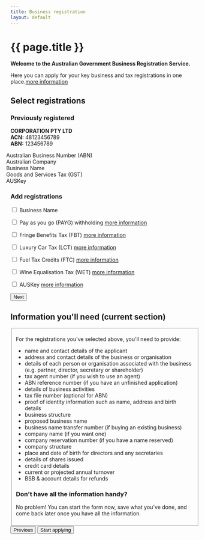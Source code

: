 ```yaml
---
title: Business registration
layout: default
---
```

<h1 id="heading" tabindex="-1">{{ page.title }}</h1>
<p class="intro"><strong>Welcome to the Australian Government Business Registration Service.</strong></p>
<p>Here you can apply for your key business and tax registrations in one place.<a class="cd-btn help" href="#"><span>more information</span></a></p>
<div id="select-registrations" class="sub-section-container sub-section-open">
	<h2>Select registrations</h2>
	<div class="sub-section-content">
		<div class="grid-row clearfix">
			<div class="col6">
				<!-- <div class="grid-row">
				<h3>Registration details</h3>
					<p><strong>CORPORATION PTY LTD</strong><br />
					<strong>ACN:</strong> 48123456789<br />
					<strong>ABN:</strong> 123456789</p>
				</div> -->
				<div class="grid-row">
					<div class="col10 last">
						<div class="">
							<h3>Previously registered</h3>
							<p><strong>CORPORATION PTY LTD</strong><br />
							<strong>ACN:</strong> 48123456789<br />
							<strong>ABN:</strong> 123456789</p>
							<ul style="list-style: none; margin-left: -40px">
								<li><span class="fa fa-check" style="color: green; font-size:150%; margin-right: 5px"></span> Australian Business Number (ABN)</li>
								<li><span class="fa fa-check" style="color: green; font-size:150%; margin-right: 5px"></span> Australian Company</li>
								<li><span class="fa fa-check" style="color: green; font-size:150%; margin-right: 5px"></span> Business Name</li>
								<li><span class="fa fa-check" style="color: green; font-size:150%; margin-right: 5px"></span> Goods and Services Tax (GST)</li>
								<li><span class="fa fa-check" style="color: green; font-size:150%; margin-right: 5px"></span> AUSKey</li>
							</ul>
						</div>
					</div>
				</div>
			</div>
			<div class="col6 last">
				<h3>Add registrations</h3>
				<div class="custom-controls">
					<p>
						<input id="bn" type="checkbox" value="bn">
						<label class="has-help" for="bn">Business Name</label>
					</p>
					<p>
						<input id="payg" type="checkbox" value="payg">
						<label class="has-help" for="payg">Pay as you go (PAYG) withholding&nbsp;<a class="cd-btn help" href="#"><span>more information</span></a></label>
					</p>
					<p>
						<input id="fbt" type="checkbox" value="fbt">
						<label class="has-help" for="fbt">Fringe Benefits Tax (FBT)&nbsp;<a class="cd-btn help" href="#"><span>more information</span></a></label>
					</p>
					<p>
						<input id="lct" type="checkbox" value="lct">
						<label class="has-help" for="lct">Luxury Car Tax (LCT)&nbsp;<a class="cd-btn help" href="#"><span>more information</span></a></label>
					</p>
					<p>
						<input id="ftc" type="checkbox" value="ftc">
						<label class="has-help" for="ftc">Fuel Tax Credits (FTC)&nbsp;<a class="cd-btn help" href="#"><span>more information</span></a></label>
					</p>
					<p>
						<input id="wet" type="checkbox" value="wet">
						<label class="has-help" for="wet">Wine Equalisation Tax (WET)&nbsp;<a class="cd-btn help" href="#"><span>more information</span></a></label>
					</p>
					<p>
						<input id="auskey" type="checkbox" value="auskey">
						<label for="auskey">AUSKey&nbsp;<a class="cd-btn help" href="#"><span>more information</span></a></label>
					</p>
				</div>
			</div>					</div><!-- grid-row -->
		<div class="controls-content">
			<button type="button" id="start-applying" class="btn btn-default next">Next</button>
		</div><!-- controls-content -->
	</div>
</div>
<div class="sub-section-container" role="region" aria-labelledby="section-heading-2">
	<h2 id="section-heading-2">Information you'll need<span class="visuallyhidden"> (current section)</span></h2>
	<div class="sub-section-content">
		<fieldset class="sub-section-content no-margin">
			<div class="grid-row">
				<div class="col12">
					<div>
						<p>For the registrations you've selected above, you'll need to provide:</p> 
						<ul>
							<li>name and contact details of the applicant</li>
							<li>address and contact details of the business or organisation</li>
							<li>details of each person or organisation associated with the business (e.g. partner, director, secretary or shareholder)</li>
							<li>tax agent number (if you wish to use an agent)</li>
							<li>ABN reference number (if you have an unfinished application)</li>
							<li>details of business activities</li>
							<li>tax file number (optional for ABN)</li>
							<li>proof of identity information such as name, address and birth details</li>
							<li>business structure</li>
							<li>proposed business name</li>
							<li>business name transfer number (if buying an existing business)</li>
							<li>company name (if you want one)</li>
							<li>company reservation number (if you have a name reserved)</li>
							<li>company structure</li>
							<li>place and date of birth for directors and any secretaries</li>
							<li>details of shares issued</li>
							<li>credit card details</li>
							<li>current or projected annual turnover</li>
							<li>BSB &amp; account details for refunds</li>
						</ul>
						<h3>Don't have all the information handy?</h3>
						<p>No problem! You can start the form now, save what you've done, and come back later once you have all the information.</p>
					</div>
				</div>
		   </div>
		</fieldset>
		<div class="controls-container">
			<div class="controls-content">
				<button id="prev" class="btn previous" type="button">Previous</button>
				<button id="next" type="button" onclick="location.href='confirm-company.html'" class="btn btn-default previous">Start applying</button>
			</div>
		</div>
	</div>
</div>

<script src="scripts/jquery-1.11.3.min.js"></script>
<script src="scripts/functions.js"></script>
<script src="scripts/jquery-accessibleMegaMenu.js"></script>

<script type="text/javascript">
	$(document).ready(function () {
	
		navigationWithinPage();
		initSaveForLater();

	
		var qryStr = getUrlVars();
		if (qryStr.type !== undefined) {
			$(qryStr.type.split(',')).each(function(i, str) {
				$('#' + str).prop('checked', true);
			});
		}
		
		$("#start-applying").click(function() {
			
		});
	
		$("#next").click(function (e) {
			e.preventDefault();
			var queryString = "";

			if ($("#co").prop("checked") && $("#gst").prop("checked")) {
				queryString = "type=co,gst";
			} else if ($("#co").prop("checked")) {
				queryString = "type=co";
			} else if ($("#gst").prop("checked")) {
				queryString = "type=gst";
			}

			if ($("#abn").prop("checked")) {

				if (queryString.length == 0) {
					queryString = "type=abn";
				}
				else {
					queryString += ",abn";
				}
			}

			document.location = "entitlement.html?" + queryString;
		});
	});

	/* Drop down settings menu */
	$("nav").accessibleMegaMenu({
		/* prefix for generated unique id attributes, which are required to indicate aria-owns, aria-controls and aria-labelledby */
		uuidPrefix: "accessible-megamenu",
		/* css class used to define the megamenu styling */
		menuClass: "nav-menu",
		/* css class for a top-level navigation item in the megamenu */
		topNavItemClass: "nav-item",
		/* css class for a megamenu panel */
		panelClass: "sub-nav",
		/* css class for a group of items within a megamenu panel */
		panelGroupClass: "sub-nav-group",
		/* css class for the hover state */
		hoverClass: "hover",
		/* css class for the focus state */
		focusClass: "focus",
		/* css class for the open state */
		openClass: "open"
	});
</script>

